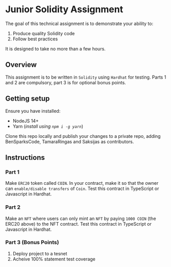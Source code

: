 # Junior Solidity Assignment

The goal of this technical assignment is to demonstrate your ability to:

1. Produce quality Solidity code
2. Follow best practices

It is designed to take no more than a few hours. 

## Overview

This assignment is to be written in `Solidity` using `Hardhat` for testing. Parts 1 and 2 are compulsory, part 3 is for optional bonus points.

## Getting setup

Ensure you have installed:

* NodeJS 14+
* Yarn (_install using `npm i -g yarn`_)

Clone this repo locally and publish your changes to a private repo, adding BenSparksCode, TamaraRingas and Saksijas as contributors. 

## Instructions

### Part 1

Make `ERC20` token called `COIN`. In your contract, make it so that the owner can `enable/disable transfers` of `Coin`. Test this contract in TypeScript or Javascript in Hardhat.

### Part 2

Make an `NFT` where users can only mint an `NFT` by paying `1000 COIN` (the ERC20 above) to the NFT contract. Test this contract in TypeScript or Javascript in Hardhat.

### Part 3 (Bonus Points)
1. Deploy project to a tesnet
2. Acheive 100% statement test coverage
